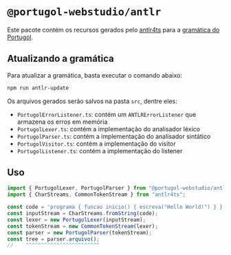 # `@portugol-webstudio/antlr`

Este pacote contém os recursos gerados pelo [antlr4ts](https://github.com/tunnelvisionlabs/antlr4ts) para a [gramática do Portugol](https://github.com/UNIVALI-LITE/Portugol-Studio/blob/master/core/src/main/antlr/Portugol.g4).

## Atualizando a gramática

Para atualizar a gramática, basta executar o comando abaixo:

```sh
npm run antlr-update
```

Os arquivos gerados serão salvos na pasta `src`, dentre eles:

- `PortugolErrorListener.ts`: contém um `ANTLRErrorListener` que armazena os erros em memória
- `PortugolLexer.ts`: contém a implementação do analisador léxico
- `PortugolParser.ts`: contém a implementação do analisador sintático
- `PortugolVisitor.ts`: contém a implementação do visitor
- `PortugolListener.ts`: contém a implementação do listener

## Uso

```ts
import { PortugolLexer, PortugolParser } from "@portugol-webstudio/antlr";
import { CharStreams, CommonTokenStream } from "antlr4ts";

const code = 'programa { funcao inicio() { escreva("Hello World!") } }';
const inputStream = CharStreams.fromString(code);
const lexer = new PortugolLexer(inputStream);
const tokenStream = new CommonTokenStream(lexer);
const parser = new PortugolParser(tokenStream);
const tree = parser.arquivo();
//    ^^^^^^^^^^^^^^^^^^^^^^^^
```
